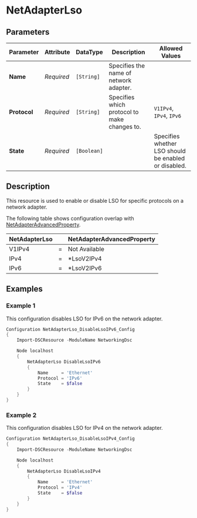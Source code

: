 # NetAdapterLso

## Parameters

| Parameter    | Attribute  | DataType    | Description                                  | Allowed Values                                       |
| ------------ | ---------- | ----------- | -------------------------------------------- | ---------------------------------------------------- |
| **Name**     | *Required* | `[String]`  | Specifies the name of network adapter.       |                                                      |
| **Protocol** | *Required* | `[String]`  | Specifies which protocol to make changes to. | `V1IPv4`, `IPv4`, `IPv6`                             |
| **State**    | *Required* | `[Boolean]` |                                              | Specifies whether LSO should be enabled or disabled. |  |

## Description

This resource is used to enable or disable LSO for specific protocols on a
network adapter.

The following table shows configuration overlap with [NetAdapterAdvancedProperty](https://github.com/dsccommunity/NetworkingDsc/wiki/NetAdapterAdvancedProperty).

| NetAdapterLso |     | NetAdapterAdvancedProperty |
| ------------- | --- | -------------------------- |
| V1IPv4        | =   | Not Available              |
| IPv4          | =   | *LsoV2IPv4                 |
| IPv6          | =   | *LsoV2IPv6                 |

## Examples

### Example 1

This configuration disables LSO for IPv6 on the network adapter.

```powershell
Configuration NetAdapterLso_DisableLsoIPv6_Config
{
    Import-DSCResource -ModuleName NetworkingDsc

    Node localhost
    {
        NetAdapterLso DisableLsoIPv6
        {
            Name     = 'Ethernet'
            Protocol = 'IPv6'
            State    = $false
        }
    }
}
```

### Example 2

This configuration disables LSO for IPv4 on the network adapter.

```powershell
Configuration NetAdapterLso_DisableLsoIPv4_Config
{
    Import-DSCResource -ModuleName NetworkingDsc

    Node localhost
    {
        NetAdapterLso DisableLsoIPv4
        {
            Name     = 'Ethernet'
            Protocol = 'IPv4'
            State    = $false
        }
    }
}
```

